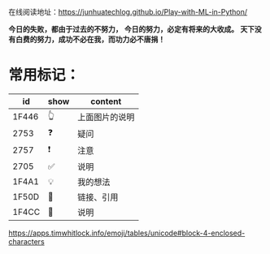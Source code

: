 在线阅读地址：https://junhuatechlog.github.io/Play-with-ML-in-Python/

**今日的失败，都由于过去的不努力，**
**今日的努力，必定有将来的大收成。**
**天下没有白费的努力，成功不必在我，而功力必不唐捐！**

# 常用标记：

| id | show | content|
|---|---|---|
| 1F446 | &#x1F446; | 上面图片的说明|
| 2753 | &#x2753;| 疑问 |
| 2757 | &#x2757; | 注意 |
| 2705 | &#x2705; | 说明 |
| 1F4A1 | &#x1F4A1; | 我的想法 | 
| 1F50D | &#x1F50E; | 链接、引用|
| 1F4CC | &#x1F4CC; | 说明 |

https://apps.timwhitlock.info/emoji/tables/unicode#block-4-enclosed-characters
